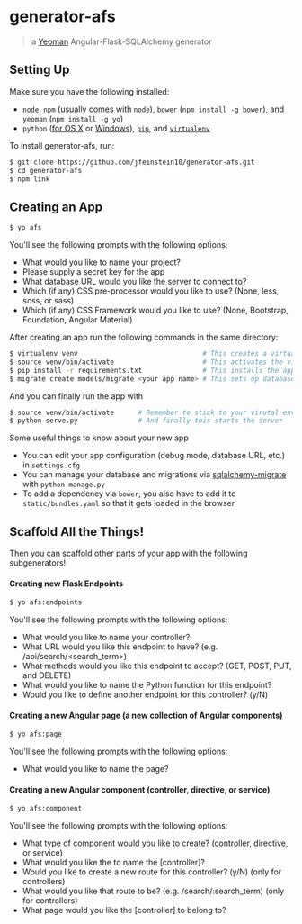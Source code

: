 # generator-afs

> a [Yeoman](http://yeoman.io) Angular-Flask-SQLAlchemy generator

## Setting Up

Make sure you have the following installed:
 - [`node`](https://nodejs.org/en/download/), `npm` (usually comes with `node`), `bower` (`npm install -g bower`), and `yeoman` (`npm install -g yo`)
 - `python` ([for OS X](http://docs.python-guide.org/en/latest/starting/install/osx/) or [Windows](http://docs.python-guide.org/en/latest/starting/install/win/)), [`pip`](https://pip.pypa.io/en/latest/installing.html), and [`virtualenv`](https://virtualenv.pypa.io/en/latest/installation.html)

To install generator-afs, run:
```bash
$ git clone https://github.com/jfeinstein10/generator-afs.git
$ cd generator-afs
$ npm link
```

## Creating an App
```bash
$ yo afs
```
You'll see the following prompts with the following options:
 * What would you like to name your project?
 * Please supply a secret key for the app
 * What database URL would you like the server to connect to?
 * Which (if any) CSS pre-processor would you like to use? (None, less, scss, or sass)
 * Which (if any) CSS Framework would you like to use? (None, Bootstrap, Foundation, Angular Material)

After creating an app run the following commands in the same directory:
```bash
$ virtualenv venv                               # This creates a virtual environment so we can isolate the requirements of this app from the rest of your computer
$ source venv/bin/activate                      # This activates the virtual environment (or venv\Scripts\activate for Windows users)
$ pip install -r requirements.txt               # This installs the app's Python dependencies within the virtual environment
$ migrate create models/migrate <your app name> # This sets up database versioning (check out the sqlalchemy migration docs)
```

And you can finally run the app with
```bash
$ source venv/bin/activate      # Remember to stick to your virutal environment!
$ python serve.py               # And finally this starts the server
```

Some useful things to know about your new app
 - You can edit your app configuration (debug mode, database URL, etc.) in `settings.cfg`
 - You can manage your database and migrations via [sqlalchemy-migrate](https://sqlalchemy-migrate.readthedocs.org/en/latest/) with `python manage.py`
 - To add a dependency via `bower`, you also have to add it to `static/bundles.yaml` so that it gets loaded in the browser

## Scaffold All the Things!
Then you can scaffold other parts of your app with the following subgenerators!

#### Creating new Flask Endpoints
```bash
$ yo afs:endpoints
```
You'll see the following prompts with the following options:
 * What would you like to name your controller?
 * What URL would you like this endpoint to have? (e.g. /api/search/\<search_term\>)
 * What methods would you like this endpoint to accept? (GET, POST, PUT, and DELETE)
 * What would you like to name the Python function for this endpoint?
 * Would you like to define another endpoint for this controller? (y/N)

#### Creating a new Angular page (a new collection of Angular components)
```bash
$ yo afs:page
```
You'll see the following prompts with the following options:
 * What would you like to name the page?

#### Creating a new Angular component (controller, directive, or service)
```bash
$ yo afs:component
```
You'll see the following prompts with the following options:
 * What type of component would you like to create? (controller, directive, or service)
 * What would you like the to name the [controller]?
 * Would you like to create a new route for this controller? (y/N) (only for controllers)
 * What would you like that route to be? (e.g. /search/:search_term) (only for controllers)
 * What page would you like the [controller] to belong to?
